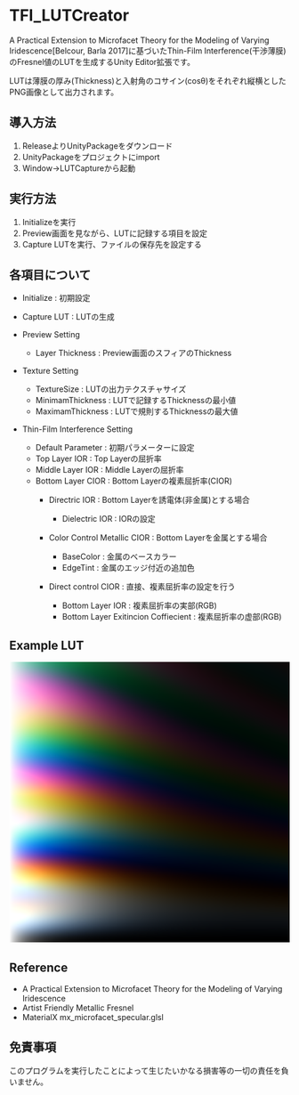 # TFI_LUTCreator
A Practical Extension to Microfacet Theory for the Modeling of Varying Iridescence[Belcour, Barla 2017]に基づいたThin-Film Interference(干渉薄膜)のFresnel値のLUTを生成するUnity Editor拡張です。

LUTは薄膜の厚み(Thickness)と入射角のコサイン(cosθ)をそれぞれ縦横としたPNG画像として出力されます。

## 導入方法
1. ReleaseよりUnityPackageをダウンロード
2. UnityPackageをプロジェクトにimport
3. Window->LUTCaptureから起動

## 実行方法
1. Initializeを実行
2. Preview画面を見ながら、LUTに記録する項目を設定
3. Capture LUTを実行、ファイルの保存先を設定する

## 各項目について
- Initialize : 初期設定

- Capture LUT : LUTの生成

- Preview Setting
    - Layer Thickness : Preview画面のスフィアのThickness

- Texture Setting
    - TextureSize : LUTの出力テクスチャサイズ
    - MinimamThickness : LUTで記録するThicknessの最小値 
    - MaximamThickness : LUTで規則するThicknessの最大値

- Thin-Film Interference Setting
    - Default Parameter : 初期パラメーターに設定
    - Top Layer IOR : Top Layerの屈折率
    - Middle Layer IOR : Middle Layerの屈折率
    - Bottom Layer CIOR : Bottom Layerの複素屈折率(CIOR)
        - Directric IOR : Bottom Layerを誘電体(非金属)とする場合
            - Dielectric IOR : IORの設定

        - Color Control Metallic CIOR : Bottom Layerを金属とする場合
            - BaseColor : 金属のベースカラー
            - EdgeTint : 金属のエッジ付近の追加色

        - Direct control CIOR : 直接、複素屈折率の設定を行う
            - Bottom Layer IOR : 複素屈折率の実部(RGB)
            - Bottom Layer Exitincion Coffiecient : 複素屈折率の虚部(RGB)

## Example LUT 
![LUT Example](./Images/LUT_example.png "test")

## Reference
- A Practical Extension to Microfacet Theory for the Modeling of Varying Iridescence
- Artist Friendly Metallic Fresnel
- MaterialX mx_microfacet_specular.glsl

## 免責事項
このプログラムを実行したことによって生じたいかなる損害等の一切の責任を負いません。